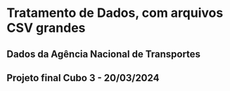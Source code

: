 # Tratamento de Dados, com arquivos CSV grandes

## Dados da Agência Nacional de Transportes
## Projeto final Cubo 3 - 20/03/2024
